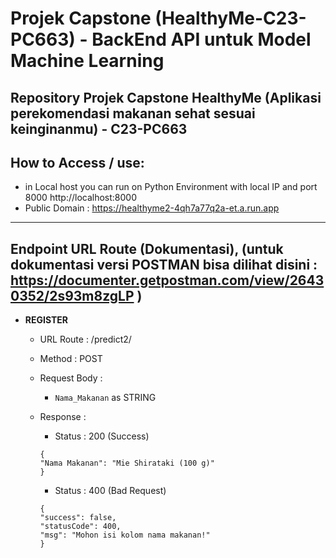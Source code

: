 # Projek Capstone (HealthyMe-C23-PC663) - BackEnd API untuk Model Machine Learning
Repository Projek Capstone HealthyMe (Aplikasi perekomendasi makanan sehat sesuai keinginanmu) - C23-PC663
---
## How to Access / use:
- in Local host you can run on Python Environment with local IP and port 8000 http://localhost:8000
- Public Domain : https://healthyme2-4qh7a77q2a-et.a.run.app
---
## Endpoint URL Route (Dokumentasi), (untuk dokumentasi versi POSTMAN bisa dilihat disini : https://documenter.getpostman.com/view/26430352/2s93m8zgLP )
- **REGISTER**
  * URL Route : /predict2/
  * Method : POST
  * Request Body : 
    * `Nama_Makanan` as STRING
                   
  * Response : 
    - Status : 200 (Success)
    ```
    {
    "Nama Makanan": "Mie Shirataki (100 g)"
    }
    ```
    - Status : 400 (Bad Request)
    ```
    {
    "success": false,
    "statusCode": 400,
    "msg": "Mohon isi kolom nama makanan!"
    }
    ```
